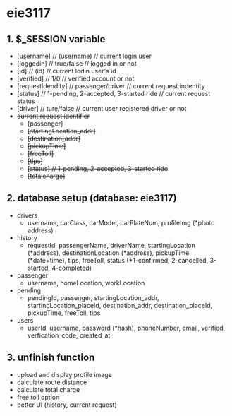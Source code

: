 # eie3117

## 1. $_SESSION variable
 - [username] // (username) // current login user<br>
 - [loggedin] // true/false // logged in or not
 - [id] // (id) // current lodin user's id
 - [verified] // 1/0 // verified account or not
 - [requestIdendity] // passenger/driver // current request indentity
 - [status] // 1-pending, 2-accepted, 3-started ride // current request status
 - [driver] // ture/false // current user registered driver or not
 - ~~current request identifier~~
   - ~~[passenger]~~
   - ~~[startingLocation_addr]~~
   - ~~[destination_addr]~~
   - ~~[pickupTime]~~
   - ~~[freeToll]~~
   - ~~[tips]~~
   - ~~[status] // 1-pending, 2-accepted, 3-started ride~~
   - ~~[totalcharge]~~
   
## 2. database setup (database: eie3117)
  - drivers
    - username, carClass, carModel, carPlateNum, profileImg (*photo address)
  - history
    - requestId, passengerName, driverName, startingLocation (*address), destinationLocation (*address), pickupTime (*date+time), tips, freeToll, status (*1-confirmed, 2-cancelled, 3-started, 4-completed)
  - passenger
    - username, homeLocation, workLocation
  - pending
    - pendingId, passenger, startingLocation_addr, startingLocation_placeId, destination_addr, destination_placeId, pickupTime, freeToll, tips
  - users
    - userId, username, password (*hash), phoneNumber, email, verified, verfication_code, created_at

## 3. unfinish function
 - upload and display profile image
 - calculate route distance 
 - calculate total charge
 - free toll option
 - better UI (history, current request)
